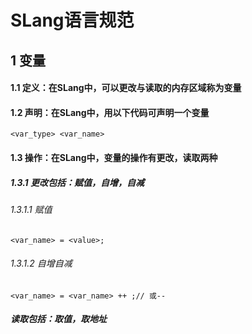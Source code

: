 # SLang语言规范

## 1 变量

#### 1.1 定义：在SLang中，可以更改与读取的内存区域称为变量

#### 1.2 声明：在SLang中，用以下代码可声明一个变量

```
<var_type> <var_name>
```

#### 1.3 操作：在SLang中，变量的操作有更改，读取两种

##### 1.3.1 更改包括：赋值，自增，自减

###### 1.3.1.1 赋值

```
<var_name> = <value>;
```

###### 1.3.1.2 自增自减

```
<var_name> = <var_name> ++ ;// 或--
```



##### 读取包括：取值，取地址

